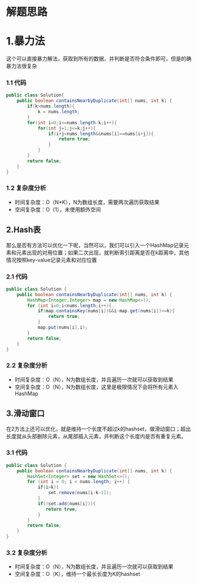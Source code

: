 # 解题思路

# 1.暴力法

这个可以直接暴力解法，获取到所有的数据，并判断是否符合条件即可，但是的确暴力法很复杂

### 1.1 代码

```java
public class Solution{
    public boolean containsNearbyDuplicate(int[] nums, int k) {
        if(k>nums.length){
            k = nums.length;
        }
        for(int i=0;i<=nums.length-k;i++){
            for(int j=1;j<=k;j++){
                if(i+j<nums.length&&nums[i]==nums[i+j]){
                    return true;
                }
            }
        }
        return false;
    }
}
```

### 1.2 复杂度分析

* 时间复杂度：O（N*K），N为数组长度，需要两次遍历获取结果
* 空间复杂度：O（1），未使用额外空间

## 2.Hash表

那么是否有方法可以优化一下呢，当然可以，我们可以引入一个HashMap记录元素和元素出现的对用位置；如果二次出现，就判断索引距离是否在k距离中，其他情况按照key-value记录元素和对应位置



### 2.1 代码

```java
public class Solution {
    public boolean containsNearbyDuplicate(int[] nums, int k) {
        HashMap<Integer,Integer> map = new HashMap<>();
        for (int i=0;i<nums.length;i++){
            if(map.containsKey(nums[i])&&i-map.get(nums[i])<=k){
                return true;
            }
            map.put(nums[i],i);
        }
        return false;
    }
}
```

### 2.2 复杂度分析

* 时间复杂度：O（N），N为数组长度，并且遍历一次就可以获取到结果
* 空间复杂度：O（N），N为数组长度，这里是极限情况下会将所有元素入HashMap



## 3.滑动窗口

在2方法上还可以优化，就是维持一个长度不超过k的hashset，做滑动窗口；超出长度就从头部删除元素，从尾部插入元素，并判断这个长度内是否有重复元素。



### 3.1 代码

```java
public class Solution {
    public boolean containsNearbyDuplicate(int[] nums, int k) {
        HashSet<Integer> set = new HashSet<>();
        for (int i = 0; i < nums.length; i++) {
            if(i>k){
                set.remove(nums[i-k-1]);
            }
            if(!set.add(nums[i])){
               return true;
            }
        }
        return false;
    }
}
```

### 3.2 复杂度分析

* 时间复杂度：O（N），N为数组长度，并且遍历一次就可以获取到结果
* 空间复杂度：O（K），维持一个最长长度为K的hashset